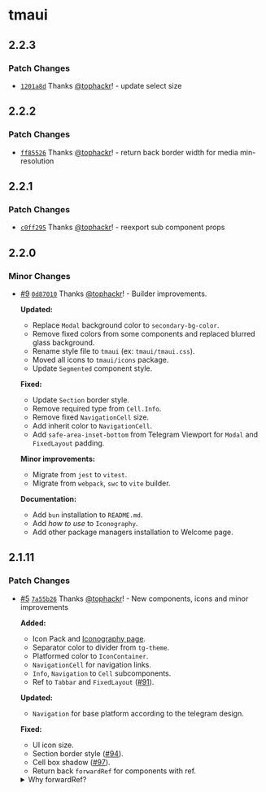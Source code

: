 # tmaui

## 2.2.3

### Patch Changes

- [`1201a8d`](https://github.com/tophackr/tmaui/commit/1201a8da02940278fad584a40b39a94613a023e4) Thanks [@tophackr](https://github.com/tophackr)! - update select size

## 2.2.2

### Patch Changes

- [`ff85526`](https://github.com/tophackr/tmaui/commit/ff855264b8aab9e8d19179cbaa9216dd222ef0b2) Thanks [@tophackr](https://github.com/tophackr)! - return back border width for media min-resolution

## 2.2.1

### Patch Changes

- [`c0ff295`](https://github.com/tophackr/tmaui/commit/c0ff295875927a6f02aea4dbf256d08dc130ce8d) Thanks [@tophackr](https://github.com/tophackr)! - reexport sub component props

## 2.2.0

### Minor Changes

- [#9](https://github.com/tophackr/tmaui/pull/9) [`0d87010`](https://github.com/tophackr/tmaui/commit/0d87010203b6b8010b68fff7db0c08e092bda829) Thanks [@tophackr](https://github.com/tophackr)! - Builder improvements.

  **Updated:**

  - Replace `Modal` background color to `secondary-bg-color`.
  - Remove fixed colors from some components and replaced blurred glass background.
  - Rename style file to `tmaui` (ex: `tmaui/tmaui.css`).
  - Moved all icons to `tmaui/icons` package.
  - Update `Segmented` component style.

  **Fixed:**

  - Update `Section` border style.
  - Remove required type from `Cell.Info`.
  - Remove fixed `NavigationCell` size.
  - Add inherit color to `NavigationCell`.
  - Add `safe-area-inset-bottom` from Telegram Viewport for `Modal` and `FixedLayout` padding.

  **Minor improvements:**

  - Migrate from `jest` to `vitest`.
  - Migrate from `webpack`, `swc` to `vite` builder.

  **Documentation:**

  - Add `bun` installation to `README.md`.
  - Add _how to use_ to `Iconography`.
  - Add other package managers installation to Welcome page.

## 2.1.11

### Patch Changes

- [#5](https://github.com/tophackr/tmaui/pull/5) [`7a55b26`](https://github.com/tophackr/tmaui/commit/7a55b26ab52fe984b700894ee9bd05cbf270fc9d) Thanks [@tophackr](https://github.com/tophackr)! - New components, icons and minor improvements

  **Added:**

  - Icon Pack and [Iconography page](https://tophackr.com/tmaui/?path=/docs/iconography--documentation).
  - Separator color to divider from `tg-theme`.
  - Platformed color to `IconContainer`.
  - `NavigationCell` for navigation links.
  - `Info`, `Navigation` to `Cell` subcomponents.
  - Ref to `Tabbar` and `FixedLayout` ([#91](https://github.com/Telegram-Mini-Apps/TelegramUI/issues/91)).

  **Updated:**

  - `Navigation` for base platform according to the telegram design.

  **Fixed:**

  - UI icon size.
  - Section border style ([#94](https://github.com/Telegram-Mini-Apps/TelegramUI/issues/94)).
  - Cell box shadow ([#97](https://github.com/Telegram-Mini-Apps/TelegramUI/pull/97)).
  - Return back `forwardRef` for components with ref.

  <details>
      <summary>Why forwardRef?</summary>
      Although forwardRef is specified as [deprecated](https://react.dev/reference/react/forwardRef) it works as it should, by deleting it, some visual bugs were received, so it was returned back.
  </details>
